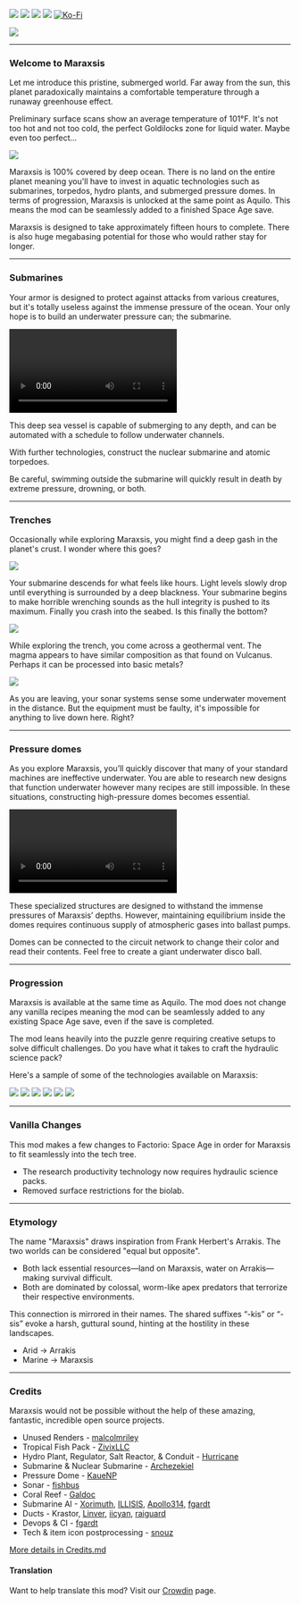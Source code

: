 [![](https://img.shields.io/badge/dynamic/json?color=orange&label=Factorio&query=downloads_count&suffix=%20downloads&url=https%3A%2F%2Fmods.factorio.com%2Fapi%2Fmods%2Fmaraxsis&style=for-the-badge)](https://mods.factorio.com/mod/maraxsis) [![](https://img.shields.io/badge/Discord-Community-blue?style=for-the-badge)](https://discord.gg/xRYEZYz5WR) [![](https://img.shields.io/github/issues/notnotmelon/maraxsis?label=Bug%20Reports&style=for-the-badge)](https://github.com/notnotmelon/maraxsis/issues) [![](https://img.shields.io/github/issues-pr/notnotmelon/maraxsis?label=Pull%20Requests&style=for-the-badge)](https://github.com/notnotmelon/maraxsis/pulls) [![Ko-Fi](https://img.shields.io/badge/Ko--fi-support%20me-ff5e5b?logo=kofi&logoColor=white&style=for-the-badge)](https://ko-fi.com/notnotmelon)

![](https://assets-mod.factorio.com/assets/f81718541d725932c77e5efeb5d76c06dc71b5d9.png)

---

### Welcome to Maraxsis

Let me introduce this pristine, submerged world. Far away from the sun, this planet paradoxically maintains a comfortable temperature through a runaway greenhouse effect. 

Preliminary surface scans show an average temperature of 101°F. It's not too hot and not too cold, the perfect Goldilocks zone for liquid water. Maybe even too perfect...

![](https://files.catbox.moe/wwq54g.png)

Maraxsis is 100% covered by deep ocean. There is no land on the entire planet meaning you'll have to invest in aquatic technologies such as submarines, torpedos, hydro plants, and submerged pressure domes. In terms of progression, Maraxsis is unlocked at the same point as Aquilo. This means the mod can be seamlessly added to a finished Space Age save.

Maraxsis is designed to take approximately fifteen hours to complete. There is also huge megabasing potential for those who would rather stay for longer.

---

### Submarines

Your armor is designed to protect against attacks from various creatures, but it's totally useless against the immense pressure of the ocean. Your only hope is to build an underwater pressure can; the submarine.

![](https://files.catbox.moe/qlbluo.mp4)

This deep sea vessel is capable of submerging to any depth, and can be automated with a schedule to follow underwater channels.

With further technologies, construct the nuclear submarine and atomic torpedoes.

Be careful, swimming outside the submarine will quickly result in death by extreme pressure, drowning, or both.

---

### Trenches

Occasionally while exploring Maraxsis, you might find a deep gash in the planet's crust. I wonder where this goes?

![](https://files.catbox.moe/1n0k9q.png)

Your submarine descends for what feels like hours. Light levels slowly drop until everything is surrounded by a deep blackness. Your submarine begins to make horrible wrenching sounds as the hull integrity is pushed to its maximum. Finally you crash into the seabed. Is this finally the bottom?

![](https://files.catbox.moe/kqxprr.png)

While exploring the trench, you come across a geothermal vent. The magma appears to have similar composition as that found on Vulcanus. Perhaps it can be processed into basic metals?

![](https://files.catbox.moe/3zva7p.png)

As you are leaving, your sonar systems sense some underwater movement in the distance. But the equipment must be faulty, it's impossible for anything to live down here. Right?

---

### Pressure domes

As you explore Maraxsis, you’ll quickly discover that many of your standard machines are ineffective underwater. You are able to research new designs that function underwater however many recipes are still impossible. In these situations, constructing high-pressure domes becomes essential.

![](https://files.catbox.moe/zi790b.mp4)

These specialized structures are designed to withstand the immense pressures of Maraxsis’ depths. However, maintaining equilibrium inside the domes requires continuous supply of atmospheric gases into ballast pumps.

Domes can be connected to the circuit network to change their color and read their contents. Feel free to create a giant underwater disco ball.

---

### Progression

Maraxsis is available at the same time as Aquilo. The mod does not change any vanilla recipes meaning the mod can be seamlessly added to any existing Space Age save, even if the save is completed. 

The mod leans heavily into the puzzle genre requiring creative setups to solve difficult challenges. Do you have what it takes to craft the hydraulic science pack?

Here's a sample of some of the technologies available on Maraxsis:

![](https://files.catbox.moe/yeqogf.png)
![](https://files.catbox.moe/5oc9bo.png)
![](https://files.catbox.moe/pl2ees.png)
![](https://files.catbox.moe/xqp167.png)
![](https://files.catbox.moe/0g9rux.png)
![](https://files.catbox.moe/o1ib7m.png)

---

### Vanilla Changes

This mod makes a few changes to Factorio: Space Age in order for Maraxsis to fit seamlessly into the tech tree.

  - The research productivity technology now requires hydraulic science packs.
  - Removed surface restrictions for the biolab.

---

### Etymology

The name "Maraxsis" draws inspiration from Frank Herbert's Arrakis. The two worlds can be considered "equal but opposite".

 - Both lack essential resources—land on Maraxsis, water on Arrakis—making survival difficult.
 - Both are dominated by colossal, worm-like apex predators that terrorize their respective environments.

This connection is mirrored in their names. The shared suffixes “-kis” or “-sis” evoke a harsh, guttural sound, hinting at the hostility in these landscapes.

  - Arid → Arrakis
  - Marine → Maraxsis

---

### Credits

Maraxsis would not be possible without the help of these amazing, fantastic, incredible open source projects.

 - Unused Renders - [malcolmriley](https://github.com/malcolmriley)
 - Tropical Fish Pack - [ZivixLLC](https://github.com/ZivixLLC)
 - Hydro Plant, Regulator, Salt Reactor, & Conduit - [Hurricane](https://mods.factorio.com/user/Hurricane046)
 - Submarine & Nuclear Submarine - [Archezekiel](https://github.com/Archezekiel)
 - Pressure Dome - [KaueNP](https://github.com/KaueNP)
 - Sonar - [fishbus](https://github.com/fishbus)
 - Coral Reef - [Galdoc](https://github.com/Galdoc)
 - Submarine AI - [Xorimuth](https://github.com/Xorimuth), [ILLISIS](https://github.com/ILLISIS), [Apollo314](https://github.com/Apollo314), [fgardt](https://github.com/fgardt)
 - Ducts - Krastor, [Linver](https://github.com/Linver), [iicyan](https://github.com/iicyan), [raiguard](https://github.com/raiguard)
 - Devops & CI - [fgardt](https://github.com/fgardt)
 - Tech & item icon postprocessing - [snouz](https://github.com/snouz)

[More details in Credits.md](https://github.com/notnotmelon/maraxsis/blob/main/Credits.md)

#### Translation

Want to help translate this mod?
Visit our [Crowdin](https://crowdin.com/project/factorio-mods-localization) page.